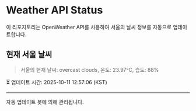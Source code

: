 
# Weather API Status

이 리포지토리는 OpenWeather API를 사용하여 서울의 날씨 정보를 자동으로 업데이트합니다.

## 현재 서울 날씨
> 서울의 현재 날씨: overcast clouds, 온도: 23.97°C, 습도: 88%

⏳ 업데이트 시간: 2025-10-11 12:57:06 (KST)

---
자동 업데이트 봇에 의해 관리됩니다.
